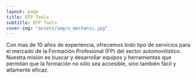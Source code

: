```yaml
---
layout: page
title: EFP Tools
subtitle: EFP Tools
cover-img: "assets/img/s_mechanic.jpg"
---
```


Con mas de 10 años de experiencia, ofrecemos todo tipo de servicios para el mercado de la Formación Profesional (FP) del sector automovilístico. Nuestra misión es buscar y desarrollar equipos y herramientas que permitan que la formación no sólo sea accesible, sino también fácil y altamente eficaz.